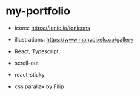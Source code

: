 # my-portfolio

- icons: https://ionic.io/ionicons
- illustrations: https://www.manypixels.co/gallery

- React, Typescript
- scroll-out
- react-sticky
- css parallax by Filip 
